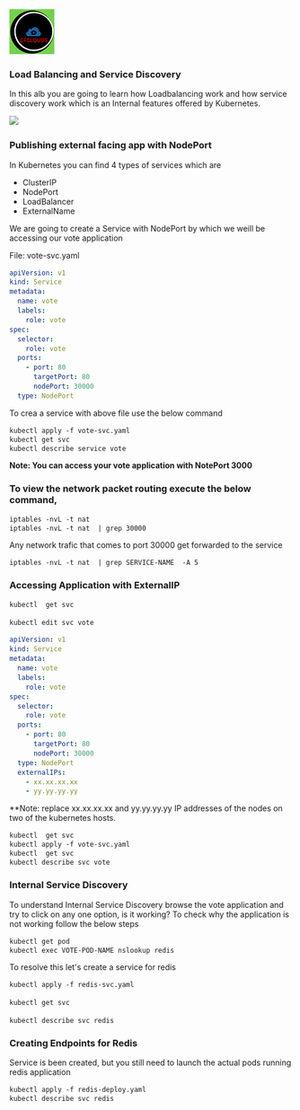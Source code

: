 <img src="images/c4logo.png">

### Load Balancing and Service Discovery
In this alb you are going to learn how Loadbalancing work and how service discovery work which is an Internal features offered by Kubernetes.

<img src="images/service-discovery.png">

### Publishing external facing app with NodePort
In Kubernetes you can find 4 types of services which are

  * ClusterIP
  * NodePort
  * LoadBalancer
  * ExternalName
  
  We are going to create a Service with NodePort by which we weill be accessing our vote application
  
  File: vote-svc.yaml
  
```yaml
apiVersion: v1
kind: Service
metadata:
  name: vote
  labels:
    role: vote
spec:
  selector:
    role: vote
  ports:
    - port: 80
      targetPort: 80
      nodePort: 30000
  type: NodePort
```
  
  To crea a service with above file use the below command
  
  ```
kubectl apply -f vote-svc.yaml
kubectl get svc
kubectl describe service vote
```

**Note: You can access your vote application with NotePort 3000**

### To view the network packet routing execute the below command,
```
iptables -nvL -t nat  
iptables -nvL -t nat  | grep 30000
```
Any network trafic that comes to port 30000 get forwarded to the service

```
iptables -nvL -t nat  | grep SERVICE-NAME  -A 5
```

### Accessing Application with ExternalIP
```
kubectl  get svc

kubectl edit svc vote
```
```yaml
apiVersion: v1
kind: Service
metadata:
  name: vote
  labels:
    role: vote
spec:
  selector:
    role: vote
  ports:
    - port: 80
      targetPort: 80
      nodePort: 30000
  type: NodePort
  externalIPs:
    - xx.xx.xx.xx
    - yy.yy.yy.yy
```
**Note: replace xx.xx.xx.xx and yy.yy.yy.yy IP addresses of the nodes on two of the kubernetes hosts.

```
kubectl  get svc
kubectl apply -f vote-svc.yaml
kubectl  get svc
kubectl describe svc vote
```

### Internal Service Discovery
To understand Internal Service Discovery browse the vote application and try to click on any one option, is it working? 
To check why the application is not working follow the below steps

```
kubectl get pod
kubectl exec VOTE-POD-NAME nslookup redis
```
To resolve this let's create a service for redis

```
kubectl apply -f redis-svc.yaml

kubectl get svc

kubectl describe svc redis
```

### Creating Endpoints for Redis
Service is been created, but you still need to launch the actual pods running redis application

```
kubectl apply -f redis-deploy.yaml
kubectl describe svc redis
```
